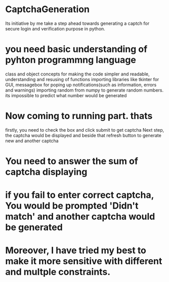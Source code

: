 # CaptchaGeneration
Its initiative by me take a step ahead towards generating a captch for secure login and verification purpose in python.
# you need basic understanding of pyhton programmng language
class and object concepts for making the code simpler and readable, understanding and resusing of functions
importing libraries like tkinter for GUI, messagebox for poping up notifications(such as information, errors and warnings)
importing random from numpy to generate random numbers. its impossible to predict what number would be generated

# Now coming to running part. thats
firstly, you need to check the box and click submit to get captcha
Next step, the captcha would be displayed and beside that refresh button to generate new and another captcha
# You need to answer the sum of captcha displaying
# if you fail to enter correct captcha, You would be prompted 'Didn't match' and another captcha would be generated
# Moreover, I have tried my best to make it more sensitive with different and multple constraints.


